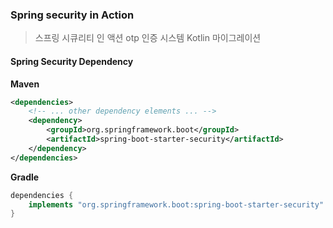 ### Spring security in Action

> 스프링 시큐리티 인 액션 otp 인증 시스템
> Kotlin 마이그레이션

#### Spring Security Dependency

**Maven**
```xml
<dependencies>
	<!-- ... other dependency elements ... -->
	<dependency>
		<groupId>org.springframework.boot</groupId>
		<artifactId>spring-boot-starter-security</artifactId>
	</dependency>
</dependencies>
```
  
**Gradle**
```gradle
dependencies {
	implements "org.springframework.boot:spring-boot-starter-security"
}
```
